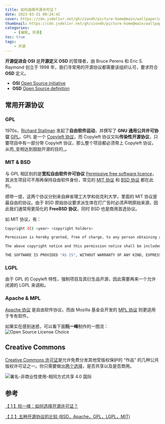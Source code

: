 ```yaml
---
title: 如何选择开源许可证？
date: 2023-03-31 00:24:42
cover: https://cdn.jsdelivr.net/gh/zion4h/picture-home@main/wallpaperimg1002.jpg
thumbnail: https://cdn.jsdelivr.net/gh/zion4h/picture-home@main/wallpaperimg1002.jpg
categories: 
    - [编程, 开源]
toc: true
tags: 
    - 开源
---
```


**开源促进会 OSI** 是**开源定义 OSD** 的管理者，由 Bruce Perens 和 Eric S. Raymond 创立于 1998 年，我们寻常用的开源协议都需要该组织认可，要求符合 **OSD** 定义。

<!--more-->

* **OSI** [Open Source initiative](https://opensource.org/licenses/)
* **OSD** [Open Source definition](https://en.wikipedia.org/wiki/The_Open_Source_Definition)

## 常用开源协议

### GPL

1970s，[Richard Stallman](https://en.wikipedia.org/wiki/Richard_Stallman) 发起了**自由软件运动**，并撰写了 **GNU 通用公共许可协议** [GPL](https://en.wikipedia.org/wiki/GNU_General_Public_License)。GPL 是一个 [Copyleft 协议](https://zh.wikipedia.org/wiki/Copyleft)，而 Copyleft 协议又叫**传染性开源协议**，只要项目中有一部分带 Copyleft 协议，那么整个项目都必须带上 Copyleft 协议，从而_变相达到鼓励开源的目的_。

### MIT & BSD

与 GPL 相区别的是**宽松自由软件许可协议** [Permissive free software licence](https://en.wikipedia.org/wiki/Permissive_software_license)，其派生项目可不用再保持自由软件身份，常见的 [MIT 协议](https://en.wikipedia.org/wiki/MIT_License) 和 [BSD 协议](https://en.wikipedia.org/wiki/BSD_licenses) 都在此列。

顺带一提，这两个协议分别来自麻省理工大学和伯克利大学，里面的 MIT 协议是最自由的协议。由于 BSD 原始协议要求派生体在打广告时必须声明原始来源，因此我们通常用更简化的 **FreeBSD 协议**，同时 BSD 也是商用首选协议。

如 MIT 协议，有：

```bash
Copyright (C) <year> <copyright holders>

Permission is hereby granted, free of charge, to any person obtaining a copy of this software and associated documentation files (the "Software"), to deal in the Software without restriction, including without limitation the rights to use, copy, modify, merge, publish, distribute, sublicense, and/or sell copies of the Software, and to permit persons to whom the Software is furnished to do so, subject to the following conditions:

The above copyright notice and this permission notice shall be included in all copies or substantial portions of the Software.

THE SOFTWARE IS PROVIDED "AS IS", WITHOUT WARRANTY OF ANY KIND, EXPRESS OR IMPLIED, INCLUDING BUT NOT LIMITED TO THE WARRANTIES OF MERCHANTABILITY, FITNESS FOR A PARTICULAR PURPOSE AND NONINFRINGEMENT. IN NO EVENT SHALL THE AUTHORS OR COPYRIGHT HOLDERS BE LIABLE FOR ANY CLAIM, DAMAGES OR OTHER LIABILITY, WHETHER IN AN ACTION OF CONTRACT, TORT OR OTHERWISE, ARISING FROM, OUT OF OR IN CONNECTION WITH THE SOFTWARE OR THE USE OR OTHER DEALINGS IN THE SOFTWARE.
```

### LGPL

由于 GPL 的 Copyleft 特性，强制项目及其衍生品开源，因此需要再来一个允许闭源的 LGPL 来调和。

### Apache & MPL

[Apache 协议](https://en.wikipedia.org/wiki/Apache_License) 是自由软件协议，而由 Mozilla 基金会开发的 [MPL 协议](https://en.wikipedia.org/wiki/Mozilla_Public_License) 则更适用于专有软件。

如果实在感到迷惑，可以看下面**阮一峰**制作的一图流：
![Open Source License Choice](https://cdn.jsdelivr.net/gh/zion4h/picture-home@main/open-source-license.png)

## Creative Commons

[Creative Commons 许可证](https://creativecommons.org/licenses/)是允许免费分发其他受版权保护的 “作品” 的几种公共版权许可证之一。你只需要做出[两个选择](https://creativecommons.org/choose/)，是否共享以及是否商用。

![署名-非商业性使用-相同方式共享 4.0 国际](https://cdn.jsdelivr.net/gh/zion4h/picture-home@main/20230507214354.png)

## 参考

[【 1 】阮一峰：如何选择开源许可证？](https://www.ruanyifeng.com/blog/2011/05/how_to_choose_free_software_licenses.html)

[【 2 】五种开源协议的比较 (BSD，Apache，GPL，LGPL，MIT)](http://www.ha97.com/833.html)
